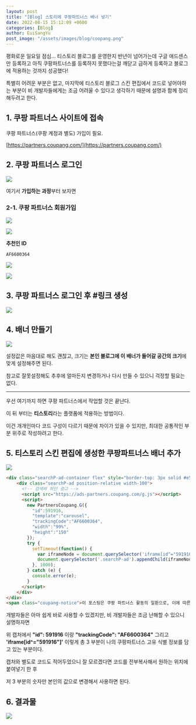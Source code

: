 ```yaml
---
layout: post
title: "[Blog] 스토리에 쿠팡파트너스 배너 넣기"
date: 2022-08-15 15:12:09 +0600
categories: [Blog]
author: EuiSangYu
post_image: "/assets/images/blog/coopang.png"
---
```


평화로운 일요일 점심... 티스토리 블로그를 운영한지 반년이 넘어가는데 구글 애드센스만 등록하고 아직 쿠팡파트너스를 등록하지 못했다는걸 깨닫고 급하게 등록하고 블로그에 적용하는 것까지 성공했다!

특별히 어려운 부분은 없고, 마지막에 티스토리 블로그 스킨 편집에서 코드로 넣어야하는 부분이 비 개발자들에게는 조금 어려울 수 있다고 생각하기 때문에 설명과 함께 정리해두려고 한다.

## 1. 쿠팡 파트너스 사이트에 접속

쿠팡 파트너스(쿠팡 계정과 별도) 가입이 필요.

[https://partners.coupang.com/](https://partners.coupang.com/)


## 2. 쿠팡 파트너스 로그인

![](https://velog.velcdn.com/images/clothes/post/7cc68377-d04a-4353-b93e-6a9a28158792/image.png)

여기서 **가입하는 과정**부터 보자면

### 2-1. 쿠팡 파트너스 회원가입

![](https://velog.velcdn.com/images/clothes/post/763babd5-6a9b-47ea-a633-cbbfed9efedb/image.png)


![](https://velog.velcdn.com/images/clothes/post/04d7e31f-4a17-4701-99e7-01d66e8cebd6/image.png)


**추천인 ID**

```
AF6600364
```

![](https://velog.velcdn.com/images/clothes/post/f095efe4-810d-4117-aa32-ccf40b169ada/image.png)

![](https://velog.velcdn.com/images/clothes/post/7ba1c609-a3af-4917-bb5d-8a9c403eabdd/image.png)


## 3. 쿠팡 파트너스 로그인 후 #링크 생성

![](https://velog.velcdn.com/images/clothes/post/6915a038-8a42-4e6f-941f-4e7c21a19633/image.png)


## 4. 배너 만들기

![](https://velog.velcdn.com/images/clothes/post/0797df33-01e5-4eca-b568-6e2671b4d6c6/image.png)

설정값은 마음대로 해도 괜찮고, 크기는 **본인 블로그에 이 배너가 들어갈 공간의 크기**에 맞게 설정해주면 된다.

참고로 잘못설정해도 추후에 얼마든지 변경하거나 다시 만들 수 있으니 걱정할 필요는 없다.

---

우선 여기까지 하면 쿠팡 파트너스에서 작업할 것은 끝난다.

이 뒤 부터는 **티스토리**라는 플랫폼에 적용하는 방법이다.

이건 개개인마다 코드 구성이 다르기 때문에 차이가 있을 수 있지만, 최대한 공통적인 부분 위주로 작성하려고 한다.

## 5. 티스토리 스킨 편집에 생성한 쿠팡파트너스 배너 추가

![](https://velog.velcdn.com/images/clothes/post/07d12ddc-2c70-4061-a113-8cfa9079a501/image.png)


```html
<div class="searchP-ad-container flex" style="border-top: 3px solid #e5e5e5;height:150px">
    <div class="searchP-ad position-relative width-100">
      <!-- 검색바 하단 광고 -->
      <script src="https://ads-partners.coupang.com/g.js"></script>
      <script>
        new PartnersCoupang.G({
          "id":591916,
          "template":"carousel",
          "trackingCode":"AF6600364",
          "width":"99%",
          "height":"150"
        });
        try {
          setTimeout(function() {
            var iframeNode = document.querySelector('iframe[id^="591916"]');
            document.querySelector('.searchP-ad').appendChild(iframeNode);
          }, 1000);
        } catch (e) {
          console.error(e);
        }
      </script>
    </div>
</div>
<span class="coupang-notice">이 포스팅은 쿠팡 파트너스 활동의 일환으로, 이에 따른 일정액의 수수료를 제공받습니다.</span>
```

개발자들은 아마 쉽게 바로 사용할 수 있겠지만, 비 개발자들은 조금 난해할 수 있으니 설명하자면

위 캡처에서 **"id": 591916** 이랑 **"trackingCode": "AF6600364"** 그리고 **'iframe\[id^="591916"\]'** 이렇게 총 3 부분이 나의 쿠팡파트너스 고유 식별 정보를 담고 있는 부분이다.

캡처와 별도로 코드도 적어두었으니 잘 모르겠다면 코드를 전부복사해서 원하는 위치에 붙여넣기 한 후

저 3 부분의 숫자만 본인의 값으로 변경해서 사용하면 된다.

## 6. 결과물

![](https://velog.velcdn.com/images/clothes/post/26bf6f1e-5ffd-4a74-b50d-3acd86914bee/image.png)

